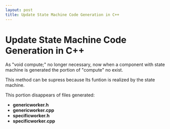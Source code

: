 ```yaml
---
layout: post
title: Update State Machine Code Generation in C++
---
```

Update State Machine Code Generation in C++
===========================================

As "void compute;" no longer necessary, now when a component with state machine is generated the portion of "compute" no exist.

This method can be supress because Its funtion is realized by the state machine.

This portion disappears of files generated:
*	**genericworker.h**
*	**genericworker.cpp**
*	**specificworker.h**
*	**specificworker.cpp**



